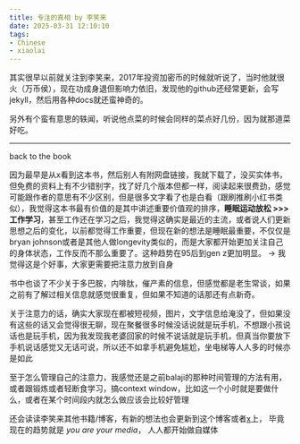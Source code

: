 ```yaml
---
title: 专注的真相 by 李笑来
date: 2025-03-31 12:10:10
tags: 
- Chinese
- xiaolai
---
```


其实很早以前就关注到李笑来，2017年投资加密币的时候就听说了，当时他就很火（万币侯），现在功成身退但影响力依旧，发现他的github还经常更新，会写jekyll，然后用各种docs就还蛮神奇的。

另外有个蛮有意思的轶闻，听说他点菜的时候会同样的菜点好几份，因为就那道菜好吃。

--- 
 back to the book

 因为最早是从x看到这本书，然后别人有附网盘链接，我就下载了，没买实体书，但免费的资料上有不少错别字，找了好几个版本但都一样，阅读起来很费劲，感觉可能跟作者的意思有不少区别，但是很多文字看了也是白看（跟刷推刷小红书类似），我觉得这本书最有价值的是其中讲述重要价值观的排序，**睡眠运动放松 >>> 工作学习**，甚至工作还在学习之后，我觉得这确实是最近的主流，或者说人们更新思想之后的变化，以前都觉得工作重要，但现在新的想法是睡眠最重要，不仅仅是bryan johnson或者是其他人做longevity类似的，而是大家都开始更加关注自己的身体状态，工作反而不那么重要了。这种趋势在95后到gen z更加明显。 -> 我觉得这是个好事，大家更需要把注意力放到自身

书中也谈了不少关于多巴胺，内啡肽，催产素的信息，但感觉都是老生常谈，如果之前有了解过相关信息就感觉很重复，但如果不知道的话那还有点新奇。

关于注意力的话，确实大家现在都被短视频，图片，文字信息给淹没了，但如果没有这些的话又会觉得很无聊，现在聚餐很多时候没话说就是玩手机，不想跟小孩说话也是玩手机，因为我发现我老婆回家的时候不说话就是玩手机，但真当你要放下手机说话感觉又无话可说，所以还不如拿手机避免尴尬，坐电梯等人人多的时候亦是如此

至于怎么管理自己的注意力，我感觉还是之前balaji的那种时间管理的方法有用，或者跟锻炼或者轻断食学习，搞context window，比如这一个小时就是要做什么，或者在某个时间段内就怎么做应该会比较好管理


还会读读李笑来其他书籍/博客，有新的想法也会更新到这个博客或者[x](https://x.com/dexhunter)上，
毕竟现在的趋势就是 
*you are your media*，
人人都开始做自媒体




